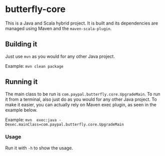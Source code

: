 # butterfly-core 
This is a Java and Scala hybrid project.
It is built and its dependencies are managed using Maven and the `maven-scala-plugin`.

## Building it
Just use `mvn` as you would for any other Java project.

Example: `mvn clean package`

## Running it
The main class to be run is `com.paypal.butterfly.core.UpgradeMain`.
To run it from a terminal, also just do as you would for any other Java project.
To make it easier, you can actually rely on Maven exec plugin, as seen in the example below.

Example: `mvn  exec:java -Dexec.mainClass=com.paypal.butterfly.core.UpgradeMain`

### Usage

Run it with `-h` to show the usage.
